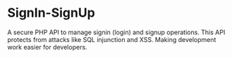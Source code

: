 # SignIn-SignUp
A secure PHP API to manage signin (login) and signup operations. This API protects from attacks like SQL injunction and XSS. Making development work easier for developers.
